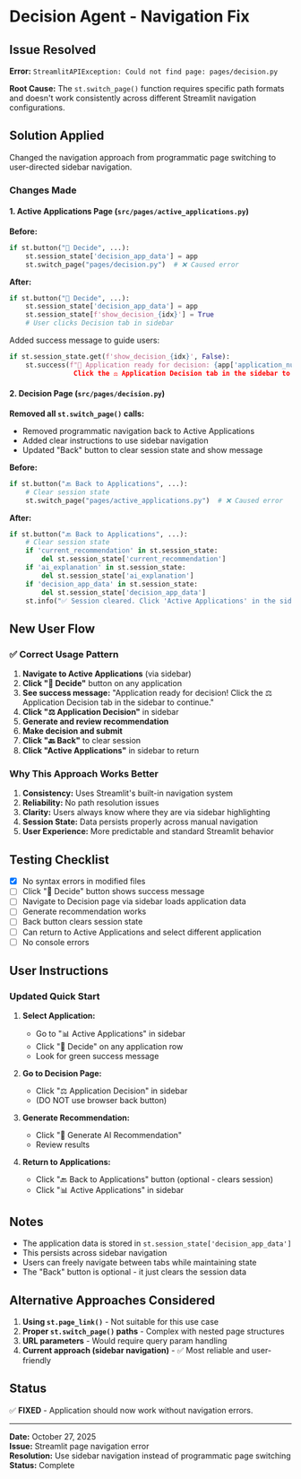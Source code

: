 # Decision Agent - Navigation Fix

## Issue Resolved

**Error:** `StreamlitAPIException: Could not find page: pages/decision.py`

**Root Cause:** The `st.switch_page()` function requires specific path formats and doesn't work consistently across different Streamlit navigation configurations.

## Solution Applied

Changed the navigation approach from programmatic page switching to user-directed sidebar navigation.

### Changes Made

#### 1. Active Applications Page (`src/pages/active_applications.py`)

**Before:**
```python
if st.button("🎯 Decide", ...):
    st.session_state['decision_app_data'] = app
    st.switch_page("pages/decision.py")  # ❌ Caused error
```

**After:**
```python
if st.button("🎯 Decide", ...):
    st.session_state['decision_app_data'] = app
    st.session_state[f'show_decision_{idx}'] = True
    # User clicks Decision tab in sidebar
```

Added success message to guide users:
```python
if st.session_state.get(f'show_decision_{idx}', False):
    st.success(f"🎯 Application ready for decision: {app['application_number']}! 
                Click the ⚖️ Application Decision tab in the sidebar to continue.")
```

#### 2. Decision Page (`src/pages/decision.py`)

**Removed all `st.switch_page()` calls:**

- Removed programmatic navigation back to Active Applications
- Added clear instructions to use sidebar navigation
- Updated "Back" button to clear session state and show message

**Before:**
```python
if st.button("🔙 Back to Applications", ...):
    # Clear session state
    st.switch_page("pages/active_applications.py")  # ❌ Caused error
```

**After:**
```python
if st.button("🔙 Back to Applications", ...):
    # Clear session state
    if 'current_recommendation' in st.session_state:
        del st.session_state['current_recommendation']
    if 'ai_explanation' in st.session_state:
        del st.session_state['ai_explanation']
    if 'decision_app_data' in st.session_state:
        del st.session_state['decision_app_data']
    st.info("✅ Session cleared. Click 'Active Applications' in the sidebar to return.")
```

## New User Flow

### ✅ Correct Usage Pattern

1. **Navigate to Active Applications** (via sidebar)
2. **Click "🎯 Decide"** button on any application
3. **See success message:** "Application ready for decision! Click the ⚖️ Application Decision tab in the sidebar to continue."
4. **Click "⚖️ Application Decision"** in sidebar
5. **Generate and review recommendation**
6. **Make decision and submit**
7. **Click "🔙 Back"** to clear session
8. **Click "Active Applications"** in sidebar to return

### Why This Approach Works Better

1. **Consistency:** Uses Streamlit's built-in navigation system
2. **Reliability:** No path resolution issues
3. **Clarity:** Users always know where they are via sidebar highlighting
4. **Session State:** Data persists properly across manual navigation
5. **User Experience:** More predictable and standard Streamlit behavior

## Testing Checklist

- [x] No syntax errors in modified files
- [ ] Click "🎯 Decide" button shows success message
- [ ] Navigate to Decision page via sidebar loads application data
- [ ] Generate recommendation works
- [ ] Back button clears session state
- [ ] Can return to Active Applications and select different application
- [ ] No console errors

## User Instructions

### Updated Quick Start

1. **Select Application:**
   - Go to "📊 Active Applications" in sidebar
   - Click "🎯 Decide" on any application row
   - Look for green success message

2. **Go to Decision Page:**
   - Click "⚖️ Application Decision" in sidebar
   - (DO NOT use browser back button)

3. **Generate Recommendation:**
   - Click "🔄 Generate AI Recommendation"
   - Review results

4. **Return to Applications:**
   - Click "🔙 Back to Applications" button (optional - clears session)
   - Click "📊 Active Applications" in sidebar

## Notes

- The application data is stored in `st.session_state['decision_app_data']`
- This persists across sidebar navigation
- Users can freely navigate between tabs while maintaining state
- The "Back" button is optional - it just clears the session data

## Alternative Approaches Considered

1. **Using `st.page_link()`** - Not suitable for this use case
2. **Proper `st.switch_page()` paths** - Complex with nested page structures
3. **URL parameters** - Would require query param handling
4. **Current approach (sidebar navigation)** - ✅ Most reliable and user-friendly

## Status

✅ **FIXED** - Application should now work without navigation errors.

---

**Date:** October 27, 2025  
**Issue:** Streamlit page navigation error  
**Resolution:** Use sidebar navigation instead of programmatic page switching  
**Status:** Complete
